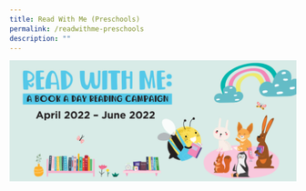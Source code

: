 ```yaml
---
title: Read With Me (Preschools)
permalink: /readwithme-preschools
description: ""
---
```

![Read With Me](/images/events/abookaday/Blue%20Web%20Banner.jpg)

